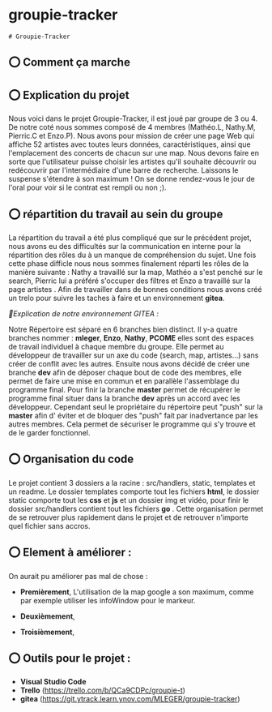 
# groupie-tracker
	# Groupie-Tracker

## :o: Comment ça marche 


## :o: Explication du projet

Nous voici dans le projet Groupie-Tracker, il est joué par groupe de 3 ou 4. De notre coté nous sommes composé de 4 membres (Mathéo.L, Nathy.M, Pierric.C et Enzo.P).
Nous avons pour mission de créer une page Web qui affiche 52 artistes avec toutes leurs données, caractéristiques, ainsi que l'emplacement des concerts de chacun sur une map.
Nous devons faire en sorte que l'utilisateur puisse choisir les artistes qu'il souhaite découvrir ou redécouvrir par l'intermédiaire d'une barre de recherche.
Laissons le suspense s'étendre à son maximum !
On se donne rendez-vous le jour de l'oral pour voir si le contrat est rempli ou non ;).

## :o: répartition du travail au sein du groupe

La répartition du travail a été plus compliqué que sur le précédent projet, nous avons eu des difficultés sur la communication en interne pour la répartition des rôles du à un manque de compréhension du sujet. Une fois cette phase difficle nous nous sommes finalement réparti les rôles de la manière suivante : Nathy a travaillé sur la map, Mathéo a s'est penché sur le search, Pierric lui a préféré s'occuper des filtres et Enzo a travaillé sur la page artistes  . Afin de travailler dans de bonnes conditions nous avons créé un trelo pour suivre les taches à faire et un environnement **gitea**.

*:small_red_triangle:Explication de notre environnement GITEA :*

Notre Répertoire est séparé en 6 branches bien distinct. Il y-a quatre branches nommer : **mleger**, **Enzo**, **Nathy**, **PCOME** elles sont des espaces de travail individuel à chaque membre du groupe. Elle permet au développeur de travailler sur un axe du code (search, map, artistes...) sans créer de conflit avec les autres. Ensuite nous avons décidé de créer une branche **dev** afin de déposer chaque bout de code des membres, elle permet de faire une mise en commun et en parallèle l'assemblage du programme final. Pour finir la branche **master** permet de récupérer le programme final situer dans la branche **dev** après un accord avec les développeur. Cependant seul le propriétaire du répertoire peut "push" sur la **master** afin d' éviter et de bloquer des "push" fait par inadvertance par les autres membres. Cela permet de sécuriser le programme qui s'y trouve et de le garder fonctionnel.

## :o: Organisation du code 

Le projet contient 3 dossiers a la racine : src/handlers, static, templates et un readme. Le dossier templates comporte tout les fichiers **html**, le dossier static comporte tout les **css** et **js** et un dossier img et vidéo, pour finir le dossier src/handlers contient tout les fichiers **go**  . Cette organisation permet de se retrouver plus rapidement dans le projet et de retrouver n'importe quel fichier sans accros.

## :o: Element à améliorer :

On aurait pu améliorer pas mal de chose :
- **Premièrement**, L'utilisation de la map google a son maximum, comme par exemple utiliser les infoWindow pour le markeur.

- **Deuxièmement**, 
- **Troisièmement**,


## :o: Outils pour le projet :
- **Visual Studio Code**
- **Trello** (https://trello.com/b/QCa9CDPc/groupie-t)
- **gitea** (https://git.ytrack.learn.ynov.com/MLEGER/groupie-tracker)